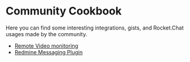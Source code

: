 # Community Cookbook

Here you can find some interesting integrations, gists, and Rocket.Chat usages made by the community.

* [Remote Video monitoring](https://rocket.chat/docs/community-cookbook/remote-video-monitoring/)
* [Redmine Messaging Plugin](https://github.com/alphanodes/redmine_messenger)


